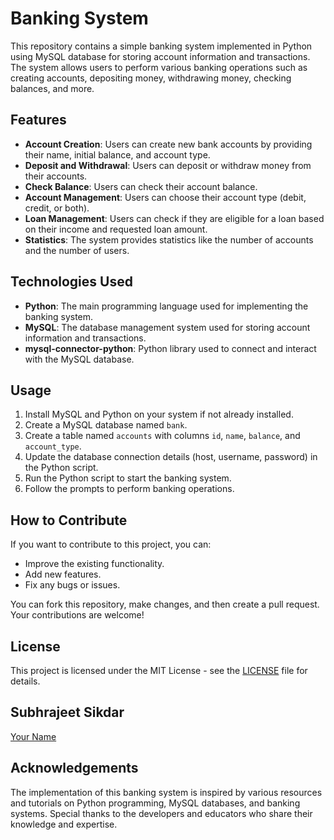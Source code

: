 # Banking System

This repository contains a simple banking system implemented in Python using MySQL database for storing account information and transactions. The system allows users to perform various banking operations such as creating accounts, depositing money, withdrawing money, checking balances, and more.

## Features

- **Account Creation**: Users can create new bank accounts by providing their name, initial balance, and account type.
- **Deposit and Withdrawal**: Users can deposit or withdraw money from their accounts.
- **Check Balance**: Users can check their account balance.
- **Account Management**: Users can choose their account type (debit, credit, or both).
- **Loan Management**: Users can check if they are eligible for a loan based on their income and requested loan amount.
- **Statistics**: The system provides statistics like the number of accounts and the number of users.

## Technologies Used

- **Python**: The main programming language used for implementing the banking system.
- **MySQL**: The database management system used for storing account information and transactions.
- **mysql-connector-python**: Python library used to connect and interact with the MySQL database.

## Usage

1. Install MySQL and Python on your system if not already installed.
2. Create a MySQL database named `bank`.
3. Create a table named `accounts` with columns `id`, `name`, `balance`, and `account_type`.
4. Update the database connection details (host, username, password) in the Python script.
5. Run the Python script to start the banking system.
6. Follow the prompts to perform banking operations.

## How to Contribute

If you want to contribute to this project, you can:

- Improve the existing functionality.
- Add new features.
- Fix any bugs or issues.

You can fork this repository, make changes, and then create a pull request. Your contributions are welcome!

## License

This project is licensed under the MIT License - see the [LICENSE](LICENSE) file for details.

## Subhrajeet Sikdar

[Your Name](https://github.com/SubhrajeetSikdar)

## Acknowledgements

The implementation of this banking system is inspired by various resources and tutorials on Python programming, MySQL databases, and banking systems. Special thanks to the developers and educators who share their knowledge and expertise.
